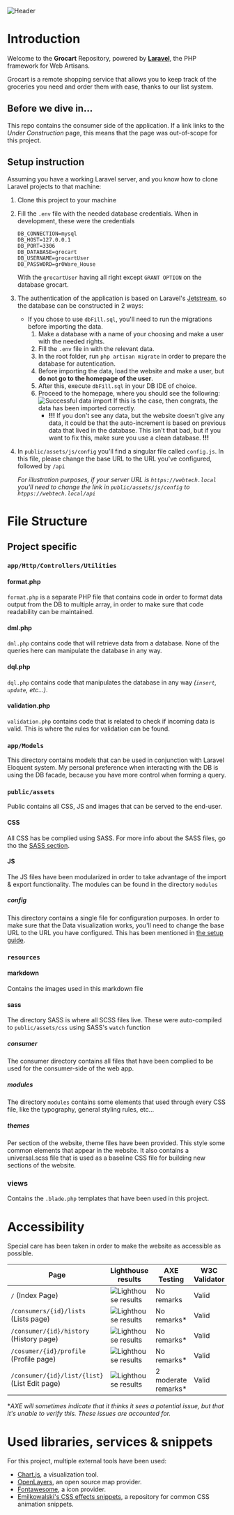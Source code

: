 ![Header](resources/markdown/header.png)
# Introduction
Welcome to the **Grocart** Repository, powered by **[Laravel](https://laravel.com/)**, the PHP framework for Web Artisans.

Grocart is a remote shopping service that allows you to keep track of the groceries you need and order them with ease, thanks to our list system.
## Before we dive in...
This repo contains the consumer side of the application. If a link links to the *Under Construction* page, this means that the page was out-of-scope for this project.

## Setup instruction
Assuming you have a working Laravel server, and you know how to clone Laravel projects to that machine:
1. Clone this project to your machine
2. Fill the `.env` file with the needed database credentials. When in development, these were the credentials
    ```
    DB_CONNECTION=mysql
    DB_HOST=127.0.0.1
    DB_PORT=3306
    DB_DATABASE=grocart
    DB_USERNAME=grocartUser
    DB_PASSWORD=gr0Ware_House
    ```
   With the `grocartUser` having all right except `GRANT OPTION` on the database grocart.
3. The authentication of the application is based on Laravel's [Jetstream](https://jetstream.laravel.com/1.x/introduction.html), so the database can be constructed in 2 ways:
    - If you chose to use `dbFill.sql`, you'll need to run the migrations before importing the data. 
        1. Make a database with a name of your choosing and make a user with the needed rights.
        2. Fill the `.env` file in with the relevant data.
        3. In the root folder, run `php artisan migrate` in order to prepare the database for autentication.
        4. Before importing the data, load the website and make a user, but **do not go to the homepage of the user**.
        5. After this, execute `dbFill.sql` in your DB IDE of choice.
        6. Proceed to the homepage, where you should see the following:
        ![Successful data import](resources/markdown/data-import-user.png)
           If this is the case, then congrats, the data has been imported correctly.
            - **!!!** If you don't see any data, but the website doesn't give any data, it could be that the auto-increment is based on previous data that lived in the database. This isn't that bad, but if you want to fix this, make sure you use a clean database. **!!!**
    
4. In `public/assets/js/config` you'll find a singular file called `config.js`. In this file, please change the base URL to the URL you've configured, followed by `/api`
    
    *For illustration purposes, if your server URL is `https://webtech.local` you'll need to change the link in `public/assets/js/config` to `htpps://webtech.local/api`*
# File Structure
## Project specific
### `app/Http/Controllers/Utilities`
#### format.php
`format.php` is a separate PHP file that contains code in order to format data output from the DB to multiple array, in order to make sure that code readability can be maintained.
#### dml.php
`dml.php` contains code that will retrieve data from a database. None of the queries here can manipulate the database in any way.
#### dql.php
`dql.php` contains code that manipulates the database in any way *(`insert`, `update`, etc...)*.
#### validation.php
`validation.php` contains code that is related to check if incoming data is valid. This is where the rules for validation can be found.
### `app/Models`
This directory contains models that can be used in conjunction with Laravel Eloquent system. My personal preference when interacting with the DB is using the DB facade, because you have more control when forming a query.
### `public/assets`
Public contains all CSS, JS and images that can be served to the end-user.
#### CSS
All CSS has be complied using SASS. For more info about the SASS files, go tho the [SASS section](#sass).
#### JS
The JS files have been modularized in order to take advantage of the import & export functionality. The modules can be found in the directory `modules`
##### config
This directory contains a single file for configuration purposes. In order to make sure that the Data visualization works, you'll need to change the base URL to the URL you have configured. This has been mentioned in [the setup guide](#setup-instruction).
### `resources`
#### markdown
Contains the images used in this markdown file
#### sass
The directory SASS is where all SCSS files live. These were auto-compiled to `public/assets/css` using SASS's `watch` function
##### consumer
The consumer directory contains all files that have been complied to be used for the consumer-side of the web app.
##### modules
The directory `modules` contains some elements that used through every CSS file, like the typography, general styling rules, etc...
##### themes
Per section of the website, theme files have been provided. This style some common elements that appear in the website. It also contains a universal.scss file that is used as a baseline CSS file for building new sections of the website.
### views
Contains the `.blade.php` templates that have been used in this project.

# Accessibility
Special care has been taken in order to make the website as accessible as possible.

|Page|Lighthouse results|AXE Testing|W3C Validator|
|---|---|---|---|
|`/` (Index Page)| ![Lighthouse results](resources/markdown/lh-index.png)|No remarks|Valid|
|`/consumers/{id}/lists` (Lists page)| ![Lighthouse results](resources/markdown/lh-list.png)|No remarks*|Valid|
|`/consumer/{id}/history` (History page) | ![Lighthouse results](resources/markdown/lh-history.png)|No remarks*|Valid|
|`/cosumer/{id}/profile` (Profile page) | ![Lighthouse results](resources/markdown/lh-profile.png)|No remarks*|Valid|
|`/consumer/{id}/list/{list}` (List Edit page) | ![Lighthouse results](resources/markdown/lh-edit.png)|2 moderate remarks*|Valid|

 <span>*</span>*AXE will sometimes indicate that it thinks it sees a potential issue, but that it's unable to verify this. These issues are accounted for.*
# Used libraries, services & snippets
For this project, multiple external tools have been used:
- [Chart.js](https://www.chartjs.org/), a visualization tool.
- [OpenLayers](https://openlayers.org/), an open source map provider.
- [Fontawesome](https://fontawesome.com/), a icon provider.
- [Emilkowalski's CSS effects snippets](https://emilkowalski.github.io/css-effects-snippets/), a repository for common CSS animation snippets.
